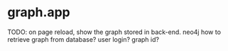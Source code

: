 # graph.app

TODO:
	on page reload, show the graph stored in back-end.
	neo4j
	how to retrieve graph from database? user login? graph id?
